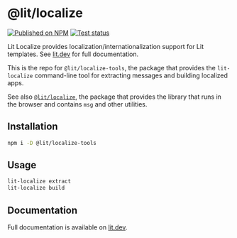 # @lit/localize

[npm-img]: https://img.shields.io/npm/v/@lit/localize-tools
[npm-href]: https://www.npmjs.com/package/@lit/localize-tools
[test-img]: https://github.com/lit/lit/workflows/Tests/badge.svg?branch=main
[test-href]: https://github.com/lit/lit/actions?query=workflow%3ATests+branch%3Amain+event%3Apush

[![Published on NPM][npm-img]][npm-href]
[![Test status][test-img]][test-href]

Lit Localize provides localization/internationalization support for Lit
templates. See [lit.dev](https://lit.dev/docs/localization/overview/) for full
documentation.

This is the repo for `@lit/localize-tools`, the package that provides the
`lit-localize` command-line tool for extracting messages and building localized
apps.

See also
[`@lit/localize`](https://github.com/lit/lit/tree/main/packages/localize-tools),
the package that provides the library that runs in the browser and contains
`msg` and other utilities.

## Installation

```sh
npm i -D @lit/localize-tools
```

## Usage

```sh
lit-localize extract
lit-localize build
```

## Documentation

Full documentation is available on
[lit.dev](https://lit.dev/docs/localization/overview/).
